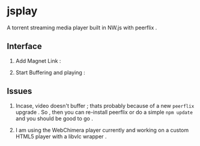 # jsplay
A torrent streaming media player built in NW.js with peerflix .

## Interface

1) Add Magnet Link :


2) Start Buffering and playing :

## Issues

1. Incase, video doesn't buffer ; thats probably because of a new `peerflix` upgrade . So , then you can re-install peerflix or do a simple `npm update` and you should be good to go .

2. I am using the WebChimera player currently and working on a custom HTML5 player with a libvlc wrapper .


